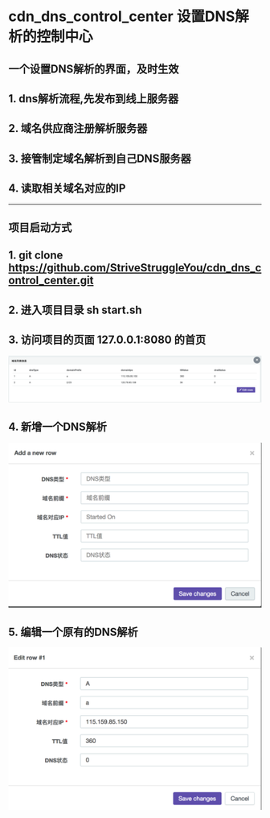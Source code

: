# cdn_dns_control_center 设置DNS解析的控制中心

## 一个设置DNS解析的界面，及时生效

## 1. dns解析流程,先发布到线上服务器

## 2. 域名供应商注册解析服务器

## 3. 接管制定域名解析到自己DNS服务器

## 4. 读取相关域名对应的IP

---------

## 项目启动方式

## 1. git clone https://github.com/StriveStruggleYou/cdn_dns_control_center.git

## 2. 进入项目目录  sh start.sh

## 3. 访问项目的页面 127.0.0.1:8080 的首页
![](https://github.com/StriveStruggleYou/cdn_dns_control_center/blob/master/img/eb24c46c-ccb3-4629-8030-3454efb0f72d.png)

## 4. 新增一个DNS解析
![](https://github.com/StriveStruggleYou/cdn_dns_control_center/blob/master/img/2a21d2b9-7f69-4632-904d-954236799d39.png)

## 5. 编辑一个原有的DNS解析
![](https://github.com/StriveStruggleYou/cdn_dns_control_center/blob/master/img/dcfecfc8-9480-4bf5-a263-07013c7d0dcf.png)
